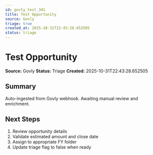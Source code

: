 ```yaml
---
id: govly_test_341
title: Test Opportunity
source: Govly
triage: true
created_at: 2025-10-31T22:43:28.652505
status: triage
---
```


# Test Opportunity

**Source:** Govly
**Status:** Triage
**Created:** 2025-10-31T22:43:28.652505

## Summary

Auto-ingested from Govly webhook. Awaiting manual review and enrichment.

## Next Steps

1. Review opportunity details
2. Validate estimated amount and close date
3. Assign to appropriate FY folder
4. Update triage flag to false when ready

